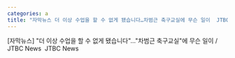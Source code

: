 ```yaml
---
categories: a
title: "자막뉴스 더 이상 수업을 할 수 없게 됐습니다…차범근 축구교실에 무슨 일이  JTBC News  JTBC News"
---
```

[자막뉴스] "더 이상 수업을 할 수 없게 됐습니다"…"차범근 축구교실"에 무슨 일이 / JTBC News&nbsp;&nbsp;JTBC News